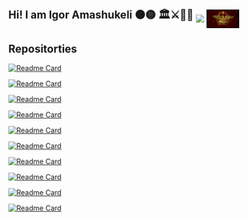 ## Hi! I am Igor Amashukeli ⚫🟡   🏛️⚔️📜🏺 <img src="https://github.com/IgorAmashukeli/IgorAmashukeli/blob/main/ancap.gif" width="65" height="auto" align="middle"> <img src="https://github.com/IgorAmashukeli/IgorAmashukeli/blob/main/spqr.gif" width="65" height="auto" align="middle">

<!--
**IgorAmashukeli/IgorAmashukeli** is a ✨ _special_ ✨ repository because its `README.md` (this file) appears on your GitHub profile.

Here are some ideas to get you started:

- 🔭 I’m currently working on ...
- 🌱 I’m currently learning ...
- 👯 I’m looking to collaborate on ...
- 🤔 I’m looking for help with ...
- 💬 Ask me about ...
- 📫 How to reach me: ...
- 😄 Pronouns: ...
- ⚡ Fun fact: ...
-->

## Repositorties


[![Readme Card](https://github-readme-stats.vercel.app/api/pin/?username=IgorAmashukeli&repo=SQL)](https://github.com/IgorAmashukeli/SQL)

[![Readme Card](https://github-readme-stats.vercel.app/api/pin/?username=IgorAmashukeli&repo=Cpp)](https://github.com/IgorAmashukeli/Cpp)

[![Readme Card](https://github-readme-stats.vercel.app/api/pin/?username=IgorAmashukeli&repo=bestcode)](https://github.com/IgorAmashukeli/bestcode)

[![Readme Card](https://github-readme-stats.vercel.app/api/pin/?username=IgorAmashukeli&repo=MathLean)](https://github.com/IgorAmashukeli/MathLean)

[![Readme Card](https://github-readme-stats.vercel.app/api/pin/?username=IgorAmashukeli&repo=Hdlbits)](https://github.com/IgorAmashukeli/Hdlbits)


[![Readme Card](https://github-readme-stats.vercel.app/api/pin/?username=IgorAmashukeli&repo=Neetcode)](https://github.com/IgorAmashukeli/Neetcode)


[![Readme Card](https://github-readme-stats.vercel.app/api/pin/?username=IgorAmashukeli&repo=OS)](https://github.com/IgorAmashukeli/OS)

[![Readme Card](https://github-readme-stats.vercel.app/api/pin/?username=IgorAmashukeli&repo=Concurrency)](https://github.com/IgorAmashukeli/Concurrency)


[![Readme Card](https://github-readme-stats.vercel.app/api/pin/?username=IgorAmashukeli&repo=Nand2Tetris)](https://github.com/IgorAmashukeli/Nand2Tetris)


[![Readme Card](https://github-readme-stats.vercel.app/api/pin/?username=IgorAmashukeli&repo=Nand2Tetris)](https://github.com/IgorAmashukeli/AR_application)